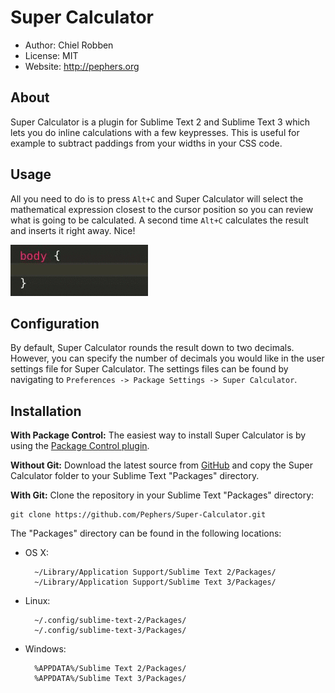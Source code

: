 Super Calculator
================
* Author: Chiel Robben
* License: MIT
* Website: http://pephers.org

About
-----
Super Calculator is a plugin for Sublime Text 2 and Sublime Text 3 which lets you do inline calculations with a few keypresses. This is useful for example to subtract paddings from your widths in your CSS code.

Usage
-----
All you need to do is to press `Alt+C` and Super Calculator will select the mathematical expression closest to the cursor position so you can review what is going to be calculated. A second time `Alt+C` calculates the result and inserts it right away. Nice!

![](/images/usage.gif)

Configuration
-------------
By default, Super Calculator rounds the result down to two decimals. However, you can specify the number of decimals you would like in the user settings file for Super Calculator. The settings files can be found by navigating to `Preferences -> Package Settings -> Super Calculator`.

Installation
------------
**With Package Control:** The easiest way to install Super Calculator is by using the [Package Control plugin](http://wbond.net/sublime_packages/package_control).

**Without Git:** Download the latest source from [GitHub](https://github.com/Pephers/Super-Calculator) and copy the Super Calculator folder to your Sublime Text "Packages" directory.

**With Git:** Clone the repository in your Sublime Text "Packages" directory:

    git clone https://github.com/Pephers/Super-Calculator.git

The "Packages" directory can be found in the following locations:

* OS X:

        ~/Library/Application Support/Sublime Text 2/Packages/
        ~/Library/Application Support/Sublime Text 3/Packages/

* Linux:

        ~/.config/sublime-text-2/Packages/
        ~/.config/sublime-text-3/Packages/

* Windows:

        %APPDATA%/Sublime Text 2/Packages/
        %APPDATA%/Sublime Text 3/Packages/

